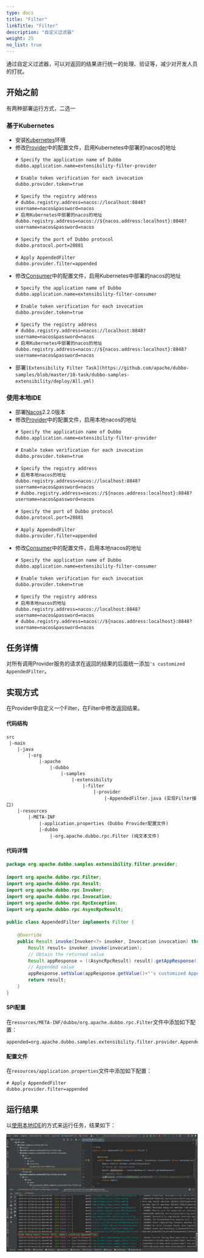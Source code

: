 ```yaml
---
type: docs
title: "Filter"
linkTitle: "Filter"
description: "自定义过滤器"
weight: 25
no_list: true
---
```


通过自定义过滤器，可以对返回的结果进行统一的处理、验证等，减少对开发人员的打扰。

## 开始之前

有两种部署运行方式，二选一
### 基于Kubernetes
* 安装[Kubernetes](https://kubernetes.io/docs/tasks/tools/)环境
* 修改[Provider](https://github.com/apache/dubbo-samples/blob/master/10-task/dubbo-samples-extensibility/dubbo-samples-extensibility-filter-provider/src/main/resources/application.properties)中的配置文件，启用Kubernetes中部署的nacos的地址
    ```properties
    # Specify the application name of Dubbo
    dubbo.application.name=extensibility-filter-provider

    # Enable token verification for each invocation
    dubbo.provider.token=true

    # Specify the registry address
    # dubbo.registry.address=nacos://localhost:8848?username=nacos&password=nacos
    # 启用Kubernetes中部署的nacos的地址
    dubbo.registry.address=nacos://${nacos.address:localhost}:8848?username=nacos&password=nacos

    # Specify the port of Dubbo protocol
    dubbo.protocol.port=20881

    # Apply AppendedFilter
    dubbo.provider.filter=appended
    ```
* 修改[Consumer](https://github.com/apache/dubbo-samples/blob/master/10-task/dubbo-samples-extensibility/dubbo-samples-extensibility-filter-consumer/src/main/resources/application.properties)中的配置文件，启用Kubernetes中部署的nacos的地址
    ```properties
    # Specify the application name of Dubbo
    dubbo.application.name=extensibility-filter-consumer

    # Enable token verification for each invocation
    dubbo.provider.token=true

    # Specify the registry address
    # dubbo.registry.address=nacos://localhost:8848?username=nacos&password=nacos
    # 启用Kubernetes中部署的nacos的地址
    dubbo.registry.address=nacos://${nacos.address:localhost}:8848?username=nacos&password=nacos
    ```
* 部署`[Extensibility Filter Task](https://github.com/apache/dubbo-samples/blob/master/10-task/dubbo-samples-extensibility/deploy/All.yml)`

### 使用本地IDE
* 部署[Nacos](https://nacos.io/zh-cn/docs/quick-start.html)2.2.0版本
* 修改[Provider](https://github.com/apache/dubbo-samples/blob/master/10-task/dubbo-samples-extensibility/dubbo-samples-extensibility-filter-provider/src/main/resources/application.properties)中的配置文件，启用本地nacos的地址
    ```properties
    # Specify the application name of Dubbo
    dubbo.application.name=extensibility-filter-provider

    # Enable token verification for each invocation
    dubbo.provider.token=true

    # Specify the registry address
    # 启用本地nacos的地址
    dubbo.registry.address=nacos://localhost:8848?username=nacos&password=nacos
    # dubbo.registry.address=nacos://${nacos.address:localhost}:8848?username=nacos&password=nacos

    # Specify the port of Dubbo protocol
    dubbo.protocol.port=20881

    # Apply AppendedFilter
    dubbo.provider.filter=appended
    ```
* 修改[Consumer](https://github.com/apache/dubbo-samples/blob/master/10-task/dubbo-samples-extensibility/dubbo-samples-extensibility-filter-consumer/src/main/resources/application.properties)中的配置文件，启用本地nacos的地址
    ```properties
    # Specify the application name of Dubbo
    dubbo.application.name=extensibility-filter-consumer

    # Enable token verification for each invocation
    dubbo.provider.token=true

    # Specify the registry address
    # 启用本地nacos的地址
    dubbo.registry.address=nacos://localhost:8848?username=nacos&password=nacos
    # dubbo.registry.address=nacos://${nacos.address:localhost}:8848?username=nacos&password=nacos
    ```

## 任务详情

对所有调用Provider服务的请求在返回的结果的后面统一添加`'s customized AppendedFilter`。

## 实现方式

在Provider中自定义一个Filter，在Filter中修改返回结果。

#### 代码结构
```properties
src
 |-main
    |-java
        |-org
            |-apache
                |-dubbo
                    |-samples
                        |-extensibility
                            |-filter
                                |-provider
                                    |-AppendedFilter.java (实现Filter接口)
    |-resources
        |-META-INF
            |-application.properties (Dubbo Provider配置文件)
            |-dubbo
                |-org.apache.dubbo.rpc.Filter (纯文本文件)
```
#### 代码详情
```java
package org.apache.dubbo.samples.extensibility.filter.provider;

import org.apache.dubbo.rpc.Filter;
import org.apache.dubbo.rpc.Result;
import org.apache.dubbo.rpc.Invoker;
import org.apache.dubbo.rpc.Invocation;
import org.apache.dubbo.rpc.RpcException;
import org.apache.dubbo.rpc.AsyncRpcResult;

public class AppendedFilter implements Filter {

    @Override
    public Result invoke(Invoker<?> invoker, Invocation invocation) throws RpcException {
        Result result= invoker.invoke(invocation);
        // Obtain the returned value
        Result appResponse = ((AsyncRpcResult) result).getAppResponse();
        // Appended value
        appResponse.setValue(appResponse.getValue()+"'s customized AppendedFilter");
        return result;
    }
}
```

#### SPI配置
在`resources/META-INF/dubbo/org.apache.dubbo.rpc.Filter`文件中添加如下配置：
```properties
appended=org.apache.dubbo.samples.extensibility.filter.provider.AppendedFilter
```

#### 配置文件
在`resources/application.properties`文件中添加如下配置：
```properties
# Apply AppendedFilter
dubbo.provider.filter=appended
```

## 运行结果
以[使用本地IDE](#使用本地IDE)的方式来运行任务，结果如下：

![dubbo-samples-extensibility-filter-output.jpg](/imgs/v3/tasks/extensibility/dubbo-samples-extensibility-filter-output.jpg)
